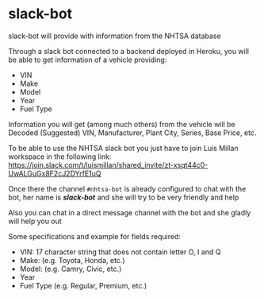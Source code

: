 # slack-bot

slack-bot will provide with information from the NHTSA database

Through a slack bot connected to a backend deployed in Heroku, you will be able to get information of a vehicle providing:
- VIN
- Make
- Model
- Year
- Fuel Type

Information you will get (among much others) from the vehicle will be Decoded (Suggested) VIN, Manufacturer, Plant City, Series, Base Price, etc.

To be able to use the NHTSA slack bot you just have to join Luis Millan workspace in the following link:
https://join.slack.com/t/luismillan/shared_invite/zt-xsqt44c0-UwALGuGx8F2cJ2DYrfE1uQ

Once there the channel `#nhtsa-bot` is already configured to chat with the bot, her name is ***slack-bot*** and she will try to be very friendly and help 

Also you can chat in a direct message channel with the bot and she gladly will help you out

Some specifications and example for fields required:
- VIN: 17 character string that does not contain letter O, I and Q
- Make: (e.g. Toyota, Honda, etc.)
- Model: (e.g. Camry, Civic, etc.)
- Year
- Fuel Type (e.g. Regular, Premium, etc.)